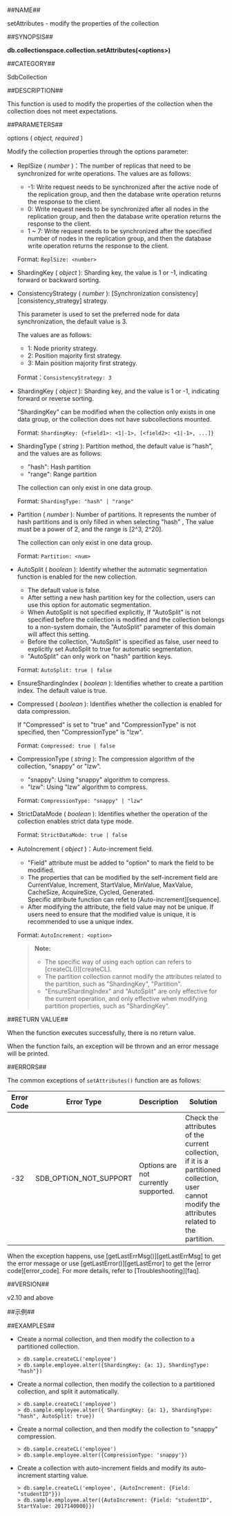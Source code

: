 ##NAME##

setAttributes - modify the properties of the collection

##SYNOPSIS##

**db.collectionspace.collection.setAttributes(\<options\>)**

##CATEGORY##

SdbCollection

##DESCRIPTION##

This function is used to modify the properties of the collection when the collection does not meet expectations.

##PARAMETERS##

options ( *object, required* )

Modify the collection properties through the options parameter:

- ReplSize ( *number* )：The number of replicas that need to be synchronized for write operations. The values are as follows:

    - -1: Write request needs to be synchronized after the active node of the replication group, and then the database write operation returns the response to the client.
    - 0: Write request needs to be synchronized after all nodes in the replication group, and then the database write operation returns the response to the client.
    - 1 ~ 7: Write request needs to be synchronized after the specified number of nodes in the replication group, and then the database write operation returns the response to the client.

    Format: `ReplSize: <number>`

- ShardingKey ( *object* ): Sharding key, the value is 1 or -1, indicating forward or backward sorting.

- ConsistencyStrategy ( *number* ): [Synchronization consistency][consistency_strategy] strategy.

    This parameter is used to set the preferred node for data synchronization, the default value is 3.

    The values are as follows:

    - 1: Node priority strategy.
    - 2: Position majority first strategy.
    - 3: Main position majority first strategy.

    Format：`ConsistencyStrategy: 3`

- ShardingKey ( *object* ): Sharding key, and the value is 1 or -1, indicating forward or reverse sorting.

    "ShardingKey" can be modified when the collection only exists in one data group, or the collection does not have subcollections mounted.

    Format: `ShardingKey: {<field1>: <1|-1>, [<field2>: <1|-1>, ...]}`

- ShardingType ( *string* ): Partition method, the default value is "hash", and the values are as follows:
    - "hash": Hash partition
    - "range": Range partition

    The collection can only exist in one data group.

    Format: `ShardingType: "hash" | "range"`

- Partition ( *number* ): Number of partitions. It represents the number of hash partitions and is only filled in when selecting "hash" , The value must be a power of 2, and the range is [2\^3, 2\^20].

    The collection can only exist in one data group.

    Format: `Partition: <num>`

- AutoSplit ( *boolean* ): Identify whether the automatic segmentation function is enabled for the new collection.

    - The default value is false.
    - After setting a new hash partition key for the collection, users can use this option for automatic segmentation.
    - When AutoSplit is not specified explicitly, If "AutoSplit" is not specified before the collection is modified and the collection belongs to a non-system domain, the "AutoSplit" parameter of this domain will affect this setting.
    - Before the collection, "AutoSplit" is specified as false, user need to explicitly set AutoSplit to true for automatic segmentation.
    - "AutoSplit" can only work on "hash" partition keys.

    Format: `AutoSplit: true | false`

- EnsureShardingIndex ( *boolean* ): Identifies whether to create a partition index. The default value is true.

- Compressed ( *boolean* ): Identifies whether the collection is enabled for data compression.

    If "Compressed" is set to "true" and "CompressionType" is not specified, then "CompressionType" is "lzw".

    Format: `Compressed: true | false`

- CompressionType ( *string* ): The compression algorithm of the collection, "snappy" or "lzw".

    - "snappy": Using "snappy" algorithm to compress.
    - "lzw": Using "lzw" algorithm to compress.

    Format: `CompressionType: "snappy" | "lzw"`

- StrictDataMode ( *boolean* ): Identifies whether the operation of the collection enables strict data type mode.

    Format: `StrictDataMode: true | false`

- AutoIncrement ( *object* )：Auto-increment field.

    - "Field" attribute must be added to "option" to mark the field to be modified.
    - The properties that can be modified by the self-increment field are CurrentValue, Increment, StartValue, MinValue, MaxValue, CacheSize, AcquireSize, Cycled, Generated. <br>Specific attribute function can refet to [Auto-increment][sequence].
    - After modifying the attribute, the field value may not be unique. If users need to ensure that the modified value is unique, it is recommended to use a unique index.

    Format: `AutoIncrement: <option>`

    > **Note:**
    >
    > - The specific way of using each option can refers to [createCL()][createCL].
    > - The partition collection cannot modify the attributes related to the partition, such as "ShardingKey", "Partition".
    > - "EnsureShardingIndex" and "AutoSplit" are only effective for the current operation, and only effective when modifying partition properties, such as "ShardingKey".

##RETURN VALUE##

When the function executes successfully, there is no return value.

When the function fails, an exception will be thrown and an error message will be printed.

##ERRORS##

The common exceptions of `setAttributes()` function are as follows:

| Error Code | Error Type | Description | Solution |
| ------ | --- | ------------ | ----------- |
| -32 | SDB_OPTION_NOT_SUPPORT | Options are not currently supported. | Check the attributes of the current collection, if it is a partitioned collection, user cannot modify the attributes related to the partition.|

When the exception happens, use [getLastErrMsg()][getLastErrMsg] to get the error message or use [getLastError()][getLastError] to get the [error code][error_code]. For more details, refer to [Troubleshooting][faq].

##VERSION##

v2.10 and above

##示例##

##EXAMPLES##

- Create a normal collection, and then modify the collection to a partitioned collection.

    ```lang-javascript
    > db.sample.createCL('employee')
    > db.sample.employee.alter({ShardingKey: {a: 1}, ShardingType: "hash"})
    ```

- Create a normal collection, then modify the collection to a partitioned collection, and split it automatically.

    ```lang-javascript
    > db.sample.createCL('employee')
    > db.sample.employee.alter({ ShardingKey: {a: 1}, ShardingType: "hash", AutoSplit: true})
    ```

- Create a normal collection, and then modify the collection to "snappy" compression.

    ```lang-javascript
    > db.sample.createCL('employee')
    > db.sample.employee.alter({CompressionType: 'snappy'})
    ```

- Create a collection with auto-increment fields and modify its auto-increment starting value.

    ```lang-javascript
    > db.sample.createCL('employee', {AutoIncrement: {Field: "studentID"}})
    > db.sample.employee.alter({AutoIncrement: {Field: "studentID", StartValue: 2017140000}})
    ```


[^_^]:
    本文使用的所有引用及链接
[sequence]:manual/Distributed_Engine/Architecture/Data_Model/sequence.md
[createCL]:manual/Manual/Sequoiadb_Command/SdbCS/createCL.md
[getLastError]:manual/Manual/Sequoiadb_Command/Global/getLastError.md
[error_code]:manual/Manual/Sequoiadb_error_code.md
[getLastErrMsg]:manual/Manual/Sequoiadb_Command/Global/getLastErrMsg.md
[faq]:manual/FAQ/faq_sdb.md
[consistency_strategy]:manual/Distributed_Engine/Architecture/Location/consistency_strategy.md

